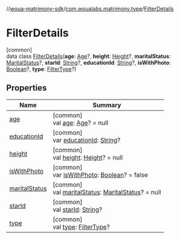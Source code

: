 //[woua-matrimony-sdk](../../../index.md)/[com.woualabs.matrimony.type](../index.md)/[FilterDetails](index.md)

# FilterDetails

[common]\
data class [FilterDetails](index.md)(**age**: [Age](../-age/index.md)?, **height**: [Height](../-height/index.md)?, **maritalStatus**: [MaritalStatus](../-marital-status/index.md)?, **starId**: [String](https://kotlinlang.org/api/latest/jvm/stdlib/kotlin/-string/index.html)?, **educationId**: [String](https://kotlinlang.org/api/latest/jvm/stdlib/kotlin/-string/index.html)?, **isWithPhoto**: [Boolean](https://kotlinlang.org/api/latest/jvm/stdlib/kotlin/-boolean/index.html)?, **type**: [FilterType](../-filter-type/index.md)?)

## Properties

| Name | Summary |
|---|---|
| [age](age.md) | [common]<br>val [age](age.md): [Age](../-age/index.md)? = null |
| [educationId](education-id.md) | [common]<br>var [educationId](education-id.md): [String](https://kotlinlang.org/api/latest/jvm/stdlib/kotlin/-string/index.html)? |
| [height](height.md) | [common]<br>val [height](height.md): [Height](../-height/index.md)? = null |
| [isWithPhoto](is-with-photo.md) | [common]<br>var [isWithPhoto](is-with-photo.md): [Boolean](https://kotlinlang.org/api/latest/jvm/stdlib/kotlin/-boolean/index.html)? = false |
| [maritalStatus](marital-status.md) | [common]<br>val [maritalStatus](marital-status.md): [MaritalStatus](../-marital-status/index.md)? = null |
| [starId](star-id.md) | [common]<br>val [starId](star-id.md): [String](https://kotlinlang.org/api/latest/jvm/stdlib/kotlin/-string/index.html)? |
| [type](type.md) | [common]<br>val [type](type.md): [FilterType](../-filter-type/index.md)? |
